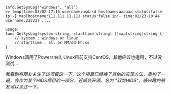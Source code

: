     
    info.GetSysLog("windows", "all")
    >> [map[time:03/02-17:16 username:asdasd hostname:aaaaaa status:false ip:-] map[hostname:111.111.11.111 status:false ip:- time:02/23-10:44 username:23333] ....

    usage:
    func GetSysLog(system string, starttime string) []map[string]string {
        // system : windows or linux
        // starttime : all or MM/dd-hh:ss
    }
    

Windows调用了Powershell, Linux目前支持CentOS，其他应该也适用，不过没测试...

*我看到有朋友关注了该项目说一下，这个项目已经换了其他的实现方法，重构了一遍，会作为某个HIDS项目的一部分，近期会开源。名为 "驭龙HIDS"，感兴趣的朋友可以关注一下。*
